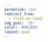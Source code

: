 ```yaml
---
permalink: /15/
redirect_from:
  - /life-on-land/
sdg_goal: '15'
color: '#56c02b'
layout: goal
---
```


